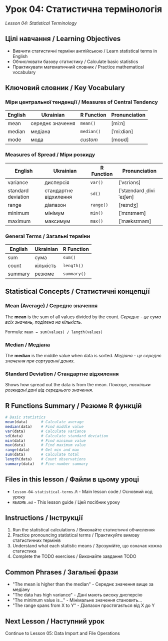 # Урок 04: Статистична термінологія
*Lesson 04: Statistical Terminology*

## Цілі навчання / Learning Objectives

- Вивчити статистичні терміни англійською / Learn statistical terms in English
- Обчислювати базову статистику / Calculate basic statistics
- Практикувати математичний словник / Practice mathematical vocabulary

## Ключовий словник / Key Vocabulary

### Міри центральної тенденції / Measures of Central Tendency
| English | Ukrainian | R Function | Pronunciation |
|---------|-----------|------------|---------------|
| mean | середнє значення | `mean()` | [miːn] |
| median | медіана | `median()` | [ˈmiːdiən] |
| mode | мода | *custom* | [moʊd] |

### Measures of Spread / Міри розкиду
| English | Ukrainian | R Function | Pronunciation |
|---------|-----------|------------|---------------|
| variance | дисперсія | `var()` | [ˈvɛriəns] |
| standard deviation | стандартне відхилення | `sd()` | [ˈstændərd ˌdiviˈeɪʃən] |
| range | діапазон | `range()` | [reɪndʒ] |
| minimum | мінімум | `min()` | [ˈmɪnɪməm] |
| maximum | максимум | `max()` | [ˈmæksɪməm] |

### General Terms / Загальні терміни
| English | Ukrainian | R Function |
|---------|-----------|------------|
| sum | сума | `sum()` |
| count | кількість | `length()` |
| summary | резюме | `summary()` |

## Statistical Concepts / Статистичні концепції

### Mean (Average) / Середнє значення
The **mean** is the sum of all values divided by the count.
*Середнє - це сума всіх значень, поділена на кількість.*

Formula: `mean = sum(values) / length(values)`

### Median / Медіана
The **median** is the middle value when data is sorted.
*Медіана - це середнє значення при сортуванні даних.*

### Standard Deviation / Стандартне відхилення
Shows how spread out the data is from the mean.
*Показує, наскільки розкидані дані від середнього значення.*

## R Functions Summary / Резюме R функцій

```r
# Basic statistics
mean(data)      # Calculate average
median(data)    # Find middle value
var(data)       # Calculate variance
sd(data)        # Calculate standard deviation
min(data)       # Find minimum value
max(data)       # Find maximum value
range(data)     # Get min and max
sum(data)       # Calculate total
length(data)    # Count observations
summary(data)   # Five-number summary
```

## Files in this lesson / Файли в цьому уроці

- `lesson-04-statistical-terms.R` - Main lesson code / Основний код уроку
- `README.md` - This lesson guide / Цей посібник уроку

## Instructions / Інструкції

1. Run the statistical calculations / Виконайте статистичні обчислення
2. Practice pronouncing statistical terms / Практикуйте вимову статистичних термінів
3. Understand what each statistic means / Зрозумійте, що означає кожна статистика
4. Complete the TODO exercises / Виконайте завдання TODO

## Common Phrases / Загальні фрази

- "The mean is higher than the median" - Середнє значення вище за медіану
- "The data has high variance" - Дані мають високу дисперсію
- "The minimum value is..." - Мінімальне значення становить...
- "The range spans from X to Y" - Діапазон простягається від X до Y

## Next Lesson / Наступний урок

Continue to Lesson 05: Data Import and File Operations